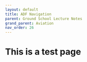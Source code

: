 ```yaml
---
layout: default
title: ADF Navigation
parent: Ground School Lecture Notes
grand_parent: Aviation
nav_order: 26
---
```


# This is a test page